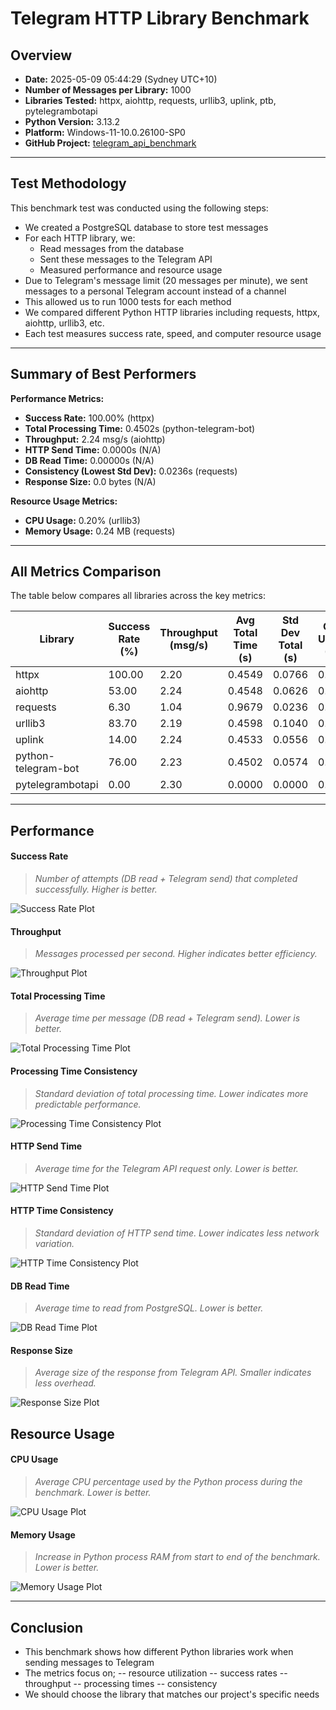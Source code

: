 # Telegram HTTP Library Benchmark
## Overview
- **Date:** 2025-05-09 05:44:29 (Sydney UTC+10)
- **Number of Messages per Library:** 1000
- **Libraries Tested:** httpx, aiohttp, requests, urllib3, uplink, ptb, pytelegrambotapi
- **Python Version:** 3.13.2
- **Platform:** Windows-11-10.0.26100-SP0
- **GitHub Project:** [telegram_api_benchmark](https://github.com/furkancybercore/telegram_api_benchmark)

---

## Test Methodology
This benchmark test was conducted using the following steps:
- We created a PostgreSQL database to store test messages
- For each HTTP library, we:
  - Read messages from the database
  - Sent these messages to the Telegram API
  - Measured performance and resource usage
- Due to Telegram's message limit (20 messages per minute), we sent messages to a personal Telegram account instead of a channel
- This allowed us to run 1000 tests for each method
- We compared different Python HTTP libraries including requests, httpx, aiohttp, urllib3, etc.
- Each test measures success rate, speed, and computer resource usage

---

## Summary of Best Performers
**Performance Metrics:**
- **Success Rate:** 100.00% (httpx)
- **Total Processing Time:** 0.4502s (python-telegram-bot)
- **Throughput:** 2.24 msg/s (aiohttp)
- **HTTP Send Time:** 0.0000s (N/A)
- **DB Read Time:** 0.00000s (N/A)
- **Consistency (Lowest Std Dev):** 0.0236s (requests)
- **Response Size:** 0.0 bytes (N/A)
 
**Resource Usage Metrics:**
- **CPU Usage:** 0.20% (urllib3)
- **Memory Usage:** 0.24 MB (requests)

---

## All Metrics Comparison
The table below compares all libraries across the key metrics:

| Library | Success Rate (%) | Throughput (msg/s) | Avg Total Time (s) | Std Dev Total (s) | CPU Usage (%) | Memory (MB) | Avg HTTP Time (s) | Avg DB Read (s) | Avg Response Size (B) |
| --- | --- | --- | --- | --- | --- | --- | --- | --- | --- |
| httpx | 100.00 | 2.20 | 0.4549 | 0.0766 | 0.33 | 3.41 | 0.4546 | 0.00027 | 255.6 |
| aiohttp | 53.00 | 2.24 | 0.4548 | 0.0626 | 0.22 | 1.65 | 0.4545 | 0.00029 | 257.8 |
| requests | 6.30 | 1.04 | 0.9679 | 0.0236 | 0.43 | 0.24 | 0.9676 | 0.00029 | 259.0 |
| urllib3 | 83.70 | 2.19 | 0.4598 | 0.1040 | 0.20 | 0.71 | 0.4595 | 0.00033 | 257.9 |
| uplink | 14.00 | 2.24 | 0.4533 | 0.0556 | 0.23 | 0.87 | 0.4530 | 0.00028 | 257.0 |
| python-telegram-bot | 76.00 | 2.23 | 0.4502 | 0.0574 | 0.45 | 2.01 | 0.4499 | 0.00030 | 375.9 |
| pytelegrambotapi | 0.00 | 2.30 | 0.0000 | 0.0000 | 0.25 | 0.93 | 0.0000 | 0.00000 | 0.0 |

---

## Performance

#### Success Rate
> _Number of attempts (DB read + Telegram send) that completed successfully. Higher is better._


![Success Rate Plot](plot_success_failure_rate.png)


#### Throughput
> _Messages processed per second. Higher indicates better efficiency._


![Throughput Plot](plot_throughput.png)


#### Total Processing Time
> _Average time per message (DB read + Telegram send). Lower is better._


![Total Processing Time Plot](plot_avg_total_processing_time.png)


#### Processing Time Consistency
> _Standard deviation of total processing time. Lower indicates more predictable performance._


![Processing Time Consistency Plot](plot_std_total_time.png)


#### HTTP Send Time
> _Average time for the Telegram API request only. Lower is better._


![HTTP Send Time Plot](plot_avg_http_send_time.png)


#### HTTP Time Consistency
> _Standard deviation of HTTP send time. Lower indicates less network variation._


![HTTP Time Consistency Plot](plot_std_http_time.png)


#### DB Read Time
> _Average time to read from PostgreSQL. Lower is better._


![DB Read Time Plot](plot_avg_db_read_time.png)


#### Response Size
> _Average size of the response from Telegram API. Smaller indicates less overhead._


![Response Size Plot](plot_avg_response_size.png)

## Resource Usage

#### CPU Usage
> _Average CPU percentage used by the Python process during the benchmark. Lower is better._


![CPU Usage Plot](plot_cpu_usage.png)


#### Memory Usage
> _Increase in Python process RAM from start to end of the benchmark. Lower is better._


![Memory Usage Plot](plot_memory_increase.png)


---

## Conclusion
- This benchmark shows how different Python libraries work when sending messages to Telegram
- The metrics focus on;
 -- resource utilization
 -- success rates
 -- throughput
 -- processing times
 -- consistency
- We should choose the library that matches our project's specific needs